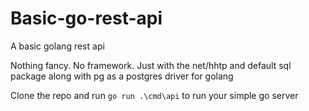 # Basic-go-rest-api
A basic golang rest api

Nothing fancy. No framework. Just with the net/hhtp and default sql package along with pg as a postgres driver for golang

Clone the repo and run `go run .\cmd\api` to run your simple go server
